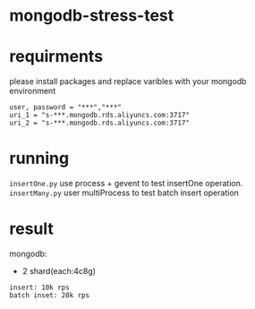 # mongodb-stress-test
# requirments
please install packages and replace varibles with your mongodb environment
```
user, password = "***","***"
uri_1 = "s-***.mongodb.rds.aliyuncs.com:3717"
uri_2 = "s-***.mongodb.rds.aliyuncs.com:3717"
```
# running
`insertOne.py` use process + gevent to test insertOne operation.  
`insertMany.py` user multiProcess to test batch insert operation

# result
mongodb:
 - 2 shard(each:4c8g) 
```
insert: 10k rps
batch inset: 20k rps
```

